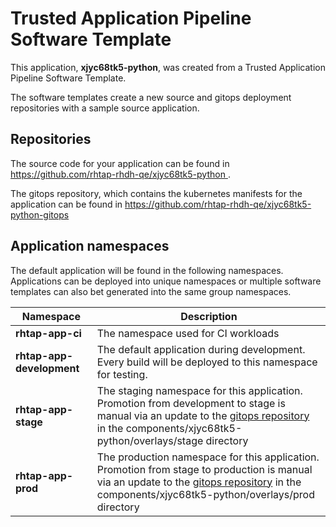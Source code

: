 # Trusted Application Pipeline Software Template

This application, **xjyc68tk5-python**, was created from a Trusted Application Pipeline Software Template.

The software templates create a new source and gitops deployment repositories with a sample source application. 

## Repositories

The source code for your application can be found in [https://github.com/rhtap-rhdh-qe/xjyc68tk5-python ](https://github.com/rhtap-rhdh-qe/xjyc68tk5-python ).
 
The gitops repository, which contains the kubernetes manifests for the application can be found in 
[https://github.com/rhtap-rhdh-qe/xjyc68tk5-python-gitops ](https://github.com/rhtap-rhdh-qe/xjyc68tk5-python-gitops ) 

## Application namespaces 

The default application will be found in the following namespaces. Applications can be deployed into unique namespaces or multiple software templates can also bet generated into the same group namespaces.  

|  Namespace   |  Description   |  
| -------- | -------- |
| **rhtap-app-ci** | The namespace used for CI workloads |
| **rhtap-app-development** | The default application during development. Every build will be deployed to this namespace for testing. |
| **rhtap-app-stage** | The staging namespace for this application. Promotion from development to stage is manual via an update to the [gitops repository](https://github.com/rhtap-rhdh-qe/xjyc68tk5-python-gitops ) in the components/xjyc68tk5-python/overlays/stage directory |
| **rhtap-app-prod** | The production namespace for this application. Promotion from stage to production is manual via an update to the [gitops repository](https://github.com/rhtap-rhdh-qe/xjyc68tk5-python-gitops ) in the components/xjyc68tk5-python/overlays/prod directory |
